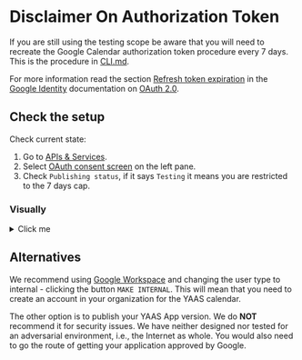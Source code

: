 # Disclaimer On Authorization Token

If you are still using the testing scope be aware that you will need to recreate the Google Calendar authorization token procedure every 7 days.
This is the procedure in [CLI.md](./code/cli/CLI.md).

For more information read the section [Refresh token expiration](https://developers.google.com/identity/protocols/oauth2#expiration) in the [Google Identity](https://developers.google.com/identity) documentation on [OAuth 2.0](https://developers.google.com/identity/protocols/oauth2).

## Check the setup

Check current state:

1. Go to [APIs & Services](https://console.cloud.google.com/apis/dashboard).
1. Select [OAuth consent screen](https://console.cloud.google.com/apis/credentials/consent) on the left pane.
1. Check ``Publishing status``, if it says ``Testing`` it means you are restricted to the 7 days cap.

### Visually
<details>
<summary>Click me</summary>

![Application API state](./doc/apis/oauth/6-oauth-app-type.png)

</details>

## Alternatives

We recommend using [Google Workspace](https://workspace.google.com/) and changing the user type to internal - clicking the button ``MAKE INTERNAL``.
This will mean that you need to create an account in your organization for the YAAS calendar.

The other option is to publish your YAAS App version. We do **NOT** recommend it for security issues.
We have neither designed nor tested for an adversarial environment, i.e., the Internet as whole.
You would also need to go the route of getting your application approved by Google.
